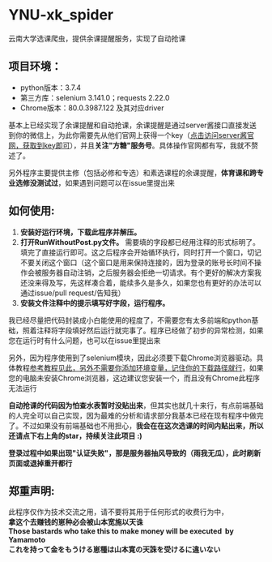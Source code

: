 # YNU-xk_spider
云南大学选课爬虫，提供余课提醒服务，实现了自动抢课

## 项目环境：
* python版本：3.7.4
* 第三方库：selenium 3.141.0；requests 2.22.0 
* Chrome版本：80.0.3987.122 及其对应driver

基本上已经实现了余课提醒和自动抢课，余课提醒是通过server酱接口直接发送到你的微信上，为此你需要先从他们官网上获得一个key（[点击访问server酱官网，获取到key即可](http://sc.ftqq.com/3.version)），并且**关注"方糖"服务号**。具体操作官网都有写，我就不赘述了。

另外程序主要提供主修（包括必修和专选）和素选课程的余课提醒，**体育课和跨专业选修没测试过**，如果遇到问题可以在issue里提出来  
  
  
## 如何使用:
1. **安装好运行环境，下载此程序并解压。**
2. **打开RunWithoutPost.py文件。** 需要填的字段都已经用注释的形式标明了。填完了直接运行即可。这之后程序会开始循环执行，同时打开一个窗口，切记不要关闭这个窗口（这个窗口是用来保持连接的，因为登录的账号长时间不操作会被服务器自动注销，之后服务器会拒绝一切请求。有个更好的解决方案我还没来得及写，先这样凑合着，能续多久是多久，如果您也有更好的办法可以通过issue/pull request/告知我）
3. **安装文件注释中的提示填写好字段，运行程序。**

我已经尽量把代码封装成小白能使用的程度了，不需要您有太多前端和python基础，照着注释将字段填好然后运行就完事了。程序已经做了初步的异常检测，如果您在运行时有什么问题，也可以在issue里提出来

另外，因为程序使用到了selenium模块，因此必须要下载Chrome浏览器驱动。具体教程[参考教程见此，另外不需要你添加环境变量，记住你的下载路径就行](https://jingyan.baidu.com/article/f7ff0bfcdd89ed2e27bb1379.html)，如果您的电脑未安装Chrome浏览器，这边建议您安装一个，而且没有Chrome此程序无法运行

**自动抢课的代码因为怕查水表暂时没贴出来**，但其实也就几十来行，有点前端基础的人完全可以自己实现，因为最难的分析和请求部分我基本已经在现有程序中做完了。不过如果没有前端基础也不用担心，**我会在在这次选课的时间内贴出来，所以还请点下右上角的star，持续关注此项目 :)**

**登录过程中如果出现"认证失败"，那是服务器抽风导致的（雨我无瓜），此时刷新页面或退掉重开都行**  
  
  
## 郑重声明:
此程序仅作为技术交流之用，请不要将其用于任何形式的收费行为中，  
**拿这个去赚钱的崽种必会被山本宽施以天诛  
Those bastards who take this to make money will be executed  by Yamamoto  
これを持って金をもうける崽種は山本寛の天誅を受けるに違いない**  




